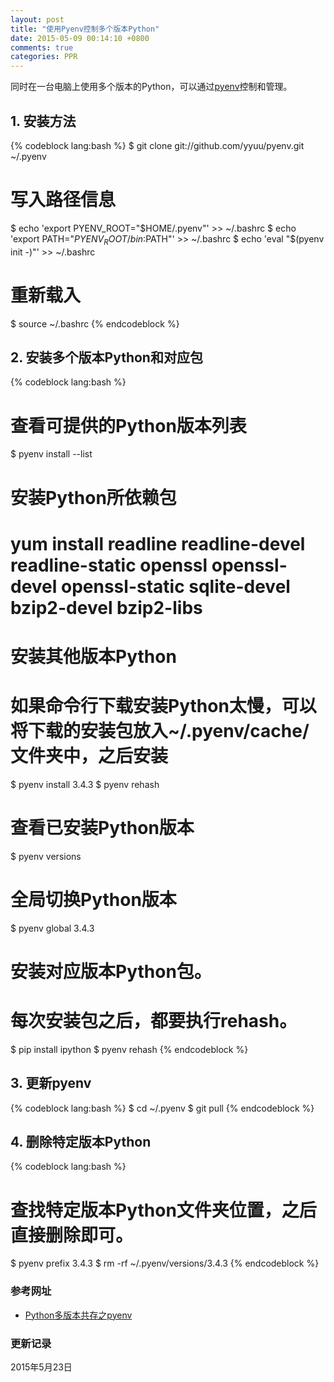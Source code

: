 ```yaml
---
layout: post
title: "使用Pyenv控制多个版本Python"
date: 2015-05-09 00:14:10 +0800
comments: true
categories: PPR 
---
```



同时在一台电脑上使用多个版本的Python，可以通过[pyenv](https://github.com/yyuu/pyenv)控制和管理。

## 1. 安装方法 ##

{% codeblock lang:bash %}
$ git clone git://github.com/yyuu/pyenv.git ~/.pyenv

# 写入路径信息
$ echo 'export PYENV_ROOT="$HOME/.pyenv"' >> ~/.bashrc
$ echo 'export PATH="$PYENV_ROOT/bin:$PATH"' >> ~/.bashrc
$ echo 'eval "$(pyenv init -)"' >> ~/.bashrc

# 重新载入
$ source ~/.bashrc
{% endcodeblock %}

<!--more-->

## 2. 安装多个版本Python和对应包 ##

{% codeblock lang:bash %}
# 查看可提供的Python版本列表
$ pyenv install --list

# 安装Python所依赖包
# yum install readline readline-devel readline-static openssl openssl-devel openssl-static sqlite-devel bzip2-devel bzip2-libs

# 安装其他版本Python
# 如果命令行下载安装Python太慢，可以将下载的安装包放入~/.pyenv/cache/文件夹中，之后安装
$ pyenv install 3.4.3
$ pyenv rehash

# 查看已安装Python版本
$ pyenv versions

# 全局切换Python版本
$ pyenv global 3.4.3

# 安装对应版本Python包。
# 每次安装包之后，都要执行rehash。
$ pip install ipython
$ pyenv rehash
{% endcodeblock %}


## 3. 更新pyenv ##

{% codeblock lang:bash %}
$ cd ~/.pyenv
$ git pull
{% endcodeblock %}


## 4. 删除特定版本Python ##

{% codeblock lang:bash %}
# 查找特定版本Python文件夹位置，之后直接删除即可。
$ pyenv prefix 3.4.3
$ rm -rf ~/.pyenv/versions/3.4.3
{% endcodeblock %}




### <a id="Ref">参考网址</a> ###

* [Python多版本共存之pyenv](http://seisman.info/python-pyenv.html)

### 更新记录 ###

2015年5月23日
